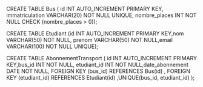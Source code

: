 CREATE TABLE Bus ( id INT AUTO_INCREMENT PRIMARY KEY, immatriculation VARCHAR(20) NOT NULL UNIQUE,
nombre_places INT NOT NULL CHECK (nombre_places > 0));

CREATE TABLE Etudiant (id INT AUTO_INCREMENT PRIMARY KEY,nom VARCHAR(50) NOT NULL,
prenom VARCHAR(50) NOT NULL,email VARCHAR(100) NOT NULL UNIQUE);

CREATE TABLE AbonnementTransport ( id INT AUTO_INCREMENT PRIMARY KEY,bus_id INT NOT NULL,
 etudiant_id INT NOT NULL,date_abonnement DATE NOT NULL,
 FOREIGN KEY (bus_id) REFERENCES Bus(id) ,
 FOREIGN KEY (etudiant_id) REFERENCES Etudiant(id) ,UNIQUE(bus_id, etudiant_id) );